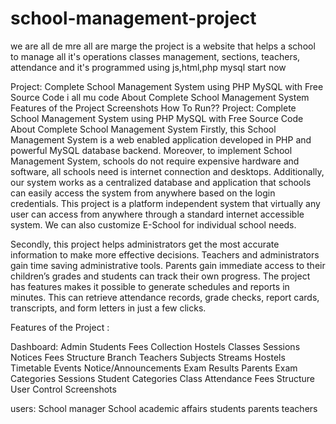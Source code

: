 # school-management-project
we are all de mre all are marge
the project is a website that helps a school to manage all it's operations classes management, sections, teachers, attendance and it's programmed using js,html,php mysql start now 

Project: Complete School Management System using PHP MySQL with Free Source Code i all mu code
About Complete School Management System
Features of the Project
Screenshots
How To Run??
Project: Complete School Management System using PHP MySQL with Free Source Code
About Complete School Management System
Firstly, this School Management System is a web enabled application developed in PHP and powerful MySQL database backend. Moreover, to implement School Management System, schools do not require expensive hardware and software, all schools need is internet connection and desktops. Additionally, our system works as a centralized database and application that schools can easily access the system from anywhere based on the login credentials. This project is a platform independent system that virtually any user can access from anywhere through a standard internet accessible system. We can also customize E-School for individual school needs.

Secondly, this project helps administrators get the most accurate information to make more effective decisions. Teachers and administrators gain time saving administrative tools. Parents gain immediate access to their children’s grades and students can track their own progress. The project has features makes it possible to generate schedules and reports in minutes. This can retrieve attendance records, grade checks, report cards, transcripts, and form letters in just a few clicks.

Features of the Project :

Dashboard: Admin
Students
Fees Collection
Hostels
Classes
Sessions
Notices
Fees Structure
Branch
Teachers
Subjects
Streams
Hostels
Timetable
Events
Notice/Announcements
Exam Results
Parents
Exam Categories
Sessions
Student Categories
Class Attendance
Fees Structure
User Control
Screenshots
 
users:
School manager 
School academic affairs 
students 
parents 
teachers 
 

 
   
